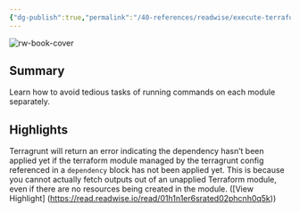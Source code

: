 ```yaml
---
{"dg-publish":true,"permalink":"/40-references/readwise/execute-terraform-commands-on-multiple-modules-at-once/","tags":["rw/articles"]}
---
```


![rw-book-cover](https://terragrunt.gruntwork.io/assets/img/terragrunt-thumbnail.png)

## Summary

Learn how to avoid tedious tasks of running commands on each module separately.

## Highlights

Terragrunt will return an error indicating the dependency hasn’t been applied yet if the terraform module managed by the terragrunt config referenced in a `dependency` block has not been applied yet. This is because you cannot actually fetch outputs out of an unapplied Terraform module, even if there are no resources being created in the module. ([View Highlight] (https://read.readwise.io/read/01h1n1er6srated02phcnh0q5k))


